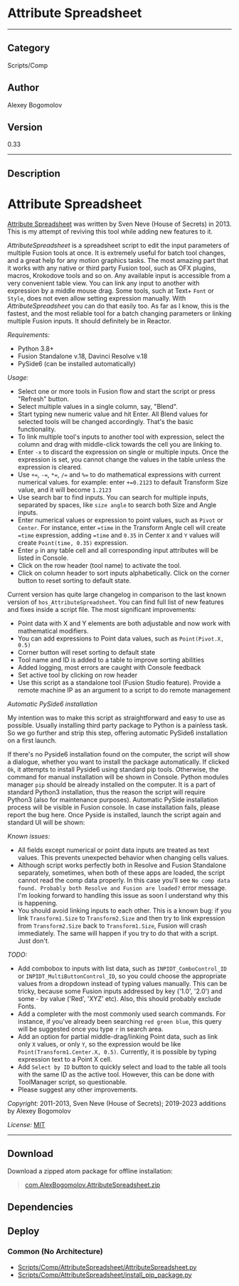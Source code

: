 # Attribute Spreadsheet
___

## Category
Scripts/Comp

## Author
Alexey Bogomolov

## Version
0.33

___

## Description
<h1>Attribute Spreadsheet</h1>
<p><a href="https://www.svenneve.com/?p=792">Attribute Spreadsheet</a> was written by Sven Neve (House of Secrets) in 2013. This is my attempt of reviving this tool while adding new features to it.</p>
<p><em>AttributeSpreadsheet</em> is a spreadsheet script to edit the input parameters of multiple Fusion tools at once. It is extremely useful for batch tool changes, and a great help for any motion graphics tasks. The most amazing part that it works with any native or third party Fusion tool, such as OFX plugins, macros, Krokodove tools and so on. Any available input is accessible from a very convenient table view. You can link any input to another with expression by a middle mouse drag. Some tools, such at Text+ <code>Font</code> or <code>Style</code>, does not even allow setting expression manually. With <em>AttributeSpreadsheet</em> you can do that easily too. As far as I know, this is the fastest, and the most reliable tool for a batch changing parameters or linking multiple Fusion inputs. It should definitely be in Reactor.</p>
<p><em>Requirements:</em></p>
<ul>
<li>Python 3.8+</li>
<li>Fusion Standalone v.18, Davinci Resolve v.18</li>
<li>PySide6 (can be installed automatically)</li>
</ul>
<p><em>Usage:</em></p>
<ul>
<li>Select one or more tools in Fusion flow and start the script or press "Refresh" button.</li>
<li>Select multiple values in a single column, say, "Blend".</li>
<li>Start typing new numeric value and hit Enter. All Blend values for selected tools will be changed accordingly. That's the basic functionality.</li>
<li>To link multiple tool's inputs to another tool with expression, select the column and drag with middle-click towards the cell you are linking to. </li>
<li>Enter <code>-x</code> to discard the expression on single or multiple inputs. Once the expression is set, you cannot change the values in the table unless the expression is cleared.</li>
<li>Use <code>+=</code>, <code>-=</code>, <code>*=</code>, <code>/=</code> and <code>%=</code> to do mathematical expressions with current numerical values. for example: enter <code>+=0.2123</code> to default Transform Size value, and it will become <code>1.2123</code></li>
<li>Use search bar to find inputs. You can search for multiple inputs, separated by spaces, like <code>size angle</code> to search both Size and Angle inputs.</li>
<li>Enter numerical values or expression to point values, such as <code>Pivot</code> or <code>Center</code>. For instance, enter <code>=time</code> in the Transform Angle cell will create <code>=time</code> expression, adding <code>=time</code> and <code>0.35</code> in Center <code>X</code> and <code>Y</code> values will create <code>Point(time, 0.35)</code> expression.</li>
<li>Enter <code>p</code> in any table cell and all corresponding input attributes will be listed in Console.</li>
<li>Click on the row header (tool name) to activate the tool.</li>
<li>Click on column header to sort inputs alphabetically. Click on the corner button to reset sorting to default state.</li>
</ul>
<p>Current version has quite large changelog in comparison to the last known version of <code>hos_AttributeSpreadsheet</code>. You can find full list of new features and fixes inside a script file. The most significant improvements:</p>
<ul>
<li>Point data with X and Y elements are both adjustable and now work with mathematical modifiers.</li>
<li>You can add expressions to Point data values, such as <code>Point(Pivot.X, 0.5)</code></li>
<li>Corner button will reset sorting to default state</li>
<li>Tool name and ID is added to a table to improve sorting abilities</li>
<li>Added logging, most errors are caught with Console feedback</li>
<li>Set active tool by clicking on row header</li>
<li>Use this script as a standalone tool (Fusion Studio feature). Provide a remote machine IP as an argument to a script to do remote management</li>
</ul>
<p><em>Automatic PySide6 installation</em></p>
<p>My intention was to make this script as straightforward and easy to use as possible. Usually installing third party package to Python is a painless task. So we go further and strip this step, offering automatic PySide6 installation on a first launch. </p>
<p>If there's no Pyside6 installation found on the computer, the script will show a dialogue, whether you want to install the package automatically. If clicked <code>Ok</code>, it attempts to install Pyside6 using standard pip tools. Otherwise, the command for manual installation will be shown in Console. Python modules manager <code>pip</code> should be already installed on the computer. It is a part of standard Python3 installation, thus the reason the script will require Python3 (also for maintenance purposes). Automatic PySide installation process will be visible in Fusion console. In case installation fails, please report the bug here. Once Pyside is installed, launch the script again and standard UI will be shown:</p>
<p><em>Known issues:</em></p>
<ul>
<li>All fields except numerical or point data inputs are treated as text values. This prevents unexpected behavior when changing cells values. </li>
<li>Although script works perfectly both in Resolve and Fusion Standalone separately, sometimes, when both of these apps are loaded, the script cannot read the comp data properly. In this case you'll see <code>No comp data found. Probably both Resolve and Fusion are loaded?</code> error message. I'm looking forward to handling this issue as soon I understand why this is happening.</li>
<li>You should avoid linking inputs to each other. This is a known bug: if you link <code>Transform1.Size</code> to <code>Transform2.Size</code> and then try to link expression from <code>Transform2.Size</code> back to <code>Transform1.Size</code>, Fusion will crash immediately. The same will happen if you try to do that with a script. Just don't.</li>
</ul>
<p><em>TODO:</em></p>
<ul>
<li>Add combobox to inputs with list data, such as <code>INPIDT_ComboControl_ID</code> or <code>INPIDT_MultiButtonControl_ID</code>, so you could choose the appropriate values from a dropdown instead of typing values manually. This can be tricky, because some Fusion inputs addressed by key ('1.0', '2.0') and some - by value ('Red', 'XYZ' etc). Also, this should probably exclude Fonts.</li>
<li>Add a completer with the most commonly used search commands. For instance, if you've already been searching <code>red green blue</code>, this query will be suggested once you type <code>r</code> in search area.</li>
<li>Add an option for partial middle-drag/linking Point data, such as link only <code>X</code> values, or only <code>Y</code>, so the expression would be like <code>Point(Transform1.Center.X, 0.5)</code>. Currently, it is possible by typing expression text to a Point X cell.</li>
<li>Add <code>Select by ID</code> button to quickly select and load to the table all tools with the same ID as the active tool. However, this can be done with ToolManager script, so questionable.</li>
<li>Please suggest any other improvements.</li>
</ul>

<p><em>Copyright:</em> 2011-2013, Sven Neve (House of Secrets); 2019-2023 additions by Alexey Bogomolov</p>
<p><em>License:</em> <a href="https://mit-license.org/">MIT</a></p>


___

## Download

Download a zipped atom package for offline installation:
> [com.AlexBogomolov.AttributeSpreadsheet.zip](https://gitlab.com/WeSuckLess/Reactor/-/archive/master/Reactor-master.zip?path=Atoms/com.AlexBogomolov.AttributeSpreadsheet)  

## Dependencies

## Deploy

### Common (No Architecture)

<ul>
<li><a href="https://gitlab.com/WeSuckLess/Reactor/-/blob/master/Atoms/com.AlexBogomolov.AttributeSpreadsheet/Scripts/Comp/AttributeSpreadsheet/AttributeSpreadsheet.py?ref_type=heads">Scripts/Comp/AttributeSpreadsheet/AttributeSpreadsheet.py</a></li>
<li><a href="https://gitlab.com/WeSuckLess/Reactor/-/blob/master/Atoms/com.AlexBogomolov.AttributeSpreadsheet/Scripts/Comp/AttributeSpreadsheet/install_pip_package.py?ref_type=heads">Scripts/Comp/AttributeSpreadsheet/install_pip_package.py</a></li>
</ul>
